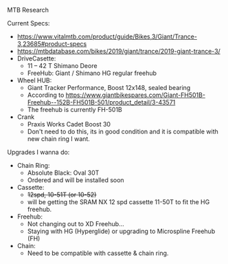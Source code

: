 MTB Research

Current Specs:
* https://www.vitalmtb.com/product/guide/Bikes,3/Giant/Trance-3,23685#product-specs
* https://mtbdatabase.com/bikes/2019/giant/trance/2019-giant-trance-3/
* DriveCasette:
	- 11 – 42 T Shimano Deore
	- FreeHub: Giant / Shimano HG regular freehub
* Wheel HUB:
	- Giant Tracker Performance, Boost 12x148, sealed bearing
	- According to https://www.giantbikespares.com/Giant-FH501B-Freehub--152B-FH501B-501/product_detail/3-43571
	- The freehub is currently FH-501B
* Crank
	- Praxis Works Cadet Boost 30
	- Don't need to do this, its in good condition and it is compatible with new chain ring I want.


Upgrades I wanna do:
* Chain Ring:
	- Absolute Black: Oval 30T
	- Ordered and will be installed soon
* Cassette:
	- ~~12spd, 10-51T (or 10-52)~~
	- will be getting the SRAM NX 12 spd cassette 11-50T to fit the HG freehub.
* Freehub:
	- Not changing out to XD Freehub…
	- Staying with HG (Hyperglide) or upgrading to Microspline Freehub (FH)
* Chain:
	- Need to be compatible with cassette & chain ring.
